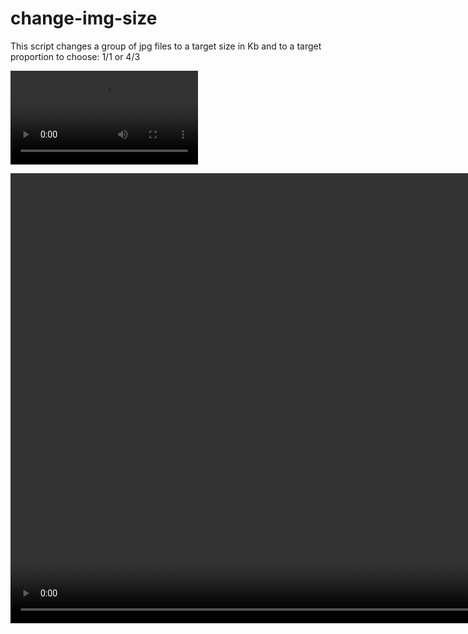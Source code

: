 # change-img-size

This script changes a group of jpg files to a target size in Kb and to a target proportion to choose: 1/1 or 4/3

![](test_roy.mp4)

<video width="1280" height="720" controls>
  <source src="test_roy.mp4" type="video/mp4">
</video>
